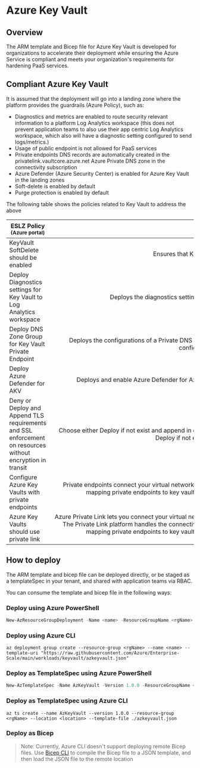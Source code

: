 # Azure Key Vault

## Overview

The ARM template and Bicep file for Azure Key Vault is developed for organizations to accelerate their deployment while ensuring the Azure Service is compliant and meets your organization's requirements for hardening PaaS services.

## Compliant Azure Key Vault

It is assumed that the deployment will go into a landing zone where the platform provides the guardrails (Azure Policy), such as:

- Diagnostics and metrics are enabled to route security relevant information to a platform Log Analytics workspace (this does not prevent application teams to also use their app centric Log Analytics workspace, which also will have a diagnostic setting configured to send logs/metrics.)
- Usage of public endpoint is not allowed for PaaS services
- Private endpoints DNS records are automatically created in the privatelink.vaultcore.azure.net Azure Private DNS zone in the connectivity subscription
- Azure Defender (Azure Security Center) is enabled for Azure Key Vault in the landing zones
- Soft-delete is enabled by default
- Purge protection is enabled by default

The following table shows the policies related to Key Vault to address the above

|**ESLZ Policy**<br /><sub>(Azure portal)</sub> | <div style="width:1000px">**Description**</div> | **Effect(s)** | **Assignment scope** |
|---|:---:|:---:|:---:|
| KeyVault SoftDelete should be enabled | Ensures that Key Vaults are created with soft-delete enabled | append | Intermediate Root Management Group 
| Deploy Diagnostics settings for Key Vault to Log Analytics workspace | Deploys the diagnostics settings for Key Vaults, and connects to a Log Analytics workspace | deployIfNotExists, disabled | Intermediate root Management Group |
| Deploy DNS Zone Group for Key Vault Private Endpoint | Deploys the configurations of a Private DNS Zone Group by a parameter for Key Vault Private Endpoint. Used enforce the configuration to a single Private DNS Zone | deployIfNotExists, disabled | Landing Zone Management Group |
| Deploy Azure Defender for AKV | Deploys and enable Azure Defender for Azure Key Vault on the subscription to be either set to on (Standard) or free | deployIfNotExists, disabled | Intermediate root Management Group |
| Deny or Deploy and Append TLS requirements and SSL enforcement on resources without encryption in transit | Choose either Deploy if not exist and append in combination with audit or Select Deny in the Policy effect. Deny polices shift left. Deploy if not exist and append enforce but can be changed | append, audit, auditIfNotExists, deployIfNotExists, deny | Landing Zones management group |
Configure Azure Key Vaults with private endpoints | Private endpoints connect your virtual networks to Azure services without a public IP address at the source or destination. By mapping private endpoints to key vault, you can reduce data leakage risks. Learn more about private links at: https://aka.ms/akvprivatelink. | deployIfNotExists, disabled | Landing Zones management group |
Azure Key Vaults should use private link | Azure Private Link lets you connect your virtual networks to Azure services without a public IP address at the source or destination. The Private Link platform handles the connectivity between the consumer and services over the Azure backbone network. By mapping private endpoints to key vault, you can reduce data leakage risks. Learn more about private links at: https://aka.ms/akvprivatelink. | audit, deny, disabled | Landing Zones management group

## How to deploy
The ARM template and bicep file can be deployed directly, or be staged as a templateSpec in your tenant, and shared with application teams via RBAC.

You can consume the template and bicep file in the following ways:

### Deploy using Azure PowerShell

````powershell
New-AzResourceGroupDeployment -Name <name> -ResourceGroupName <rgName> -TemplateUri "https://raw.githubusercontent.com/Azure/Enterprise-Scale/main/workloads/keyvault/azkeyvault.json"
````

### Deploy using Azure CLI

````cli
az deployment group create --resource-group <rgName> --name <name> --template-uri "https://raw.githubusercontent.com/Azure/Enterprise-Scale/main/workloads/keyvault/azkeyvault.json"
````

### Deploy as TemplateSpec using Azure PowerShell

````powershell
New-AzTemplateSpec -Name AzKeyVault -Version 1.0.0 -ResourceGroupName <rgName> -Location <location> -TemplateFile .\azkeyvault.json
````

### Deploy as TemplateSpec using Azure CLI

````cli
az ts create --name AzKeyVault --version 1.0.0 --resource-group <rgName> --location <location> --template-file ./azkeyvault.json
````

### Deploy as Bicep

>Note: Currently, Azure CLI doesn't support deploying remote Bicep files. Use [Bicep CLI](https://learn.microsoft.com/azure/azure-resource-manager/bicep/install#development-environment) to compile the Bicep file to a JSON template, and then load the JSON file to the remote location